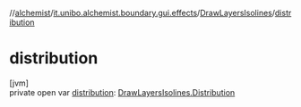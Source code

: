 //[alchemist](../../../index.md)/[it.unibo.alchemist.boundary.gui.effects](../index.md)/[DrawLayersIsolines](index.md)/[distribution](distribution.md)

# distribution

[jvm]\
private open var [distribution](distribution.md): [DrawLayersIsolines.Distribution](-distribution/index.md)
